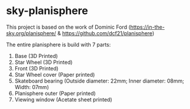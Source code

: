 # sky-planisphere
This project is based on the work of Dominic Ford (https://in-the-sky.org/planisphere/ & https://github.com/dcf21/planisphere)

The entire planisphere is build with 7 parts:
1. Base (3D Printed)
2. Star Wheel (3D Printed)
3. Front (3D Printed)
4. Star Wheel cover (Paper printed)
5. Skateboard bearing (Outside diameter: 22mm; Inner diameter: 08mm; Width: 07mm)
6. Planisphere outer (Paper printed)
7. Viewing window (Acetate sheet printed)

